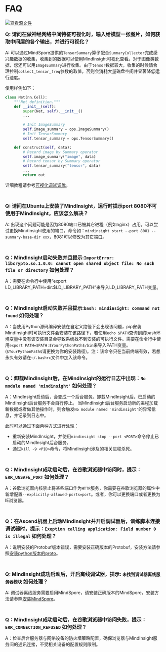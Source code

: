 ﻿# FAQ

[![查看源文件](https://gitee.com/mindspore/docs/raw/r1.5/resource/_static/logo_source.png)](https://gitee.com/mindspore/docs/blob/r1.5/docs/mindinsight/faq/source_zh_cn/faq.md)

<font size=3>**Q: 请问在做神经网络中间特征可视化时，输入给模型一张图片，如何获取中间层的各个输出，并进行可视化？**</font>

A: 可以通过MindSpore提供的`TensorSummary`算子配合`SummaryCollector`完成感兴趣数据的收集，收集到的数据可以使用MindInsight可视化查看。对于图像类数据，您还可以用`ImageSummary`进行收集。由于`tensor`数据较大，收集的时候请合理控制`collect_tensor_freq`参数的取值，否则会消耗大量磁盘空间并显著降低运行速度。

使用样例如下：

```python
class Net(nn.Cell):
    """Net definition."""
    def __init__(self):
        super(Net, self).__init__()
        ...

        # Init ImageSummary
        self.image_summary = ops.ImageSummary()
        # Init TensorSummary
        self.tensor_summary = ops.TensorSummary()

    def construct(self, data):
        # Record image by Summary operator
        self.image_summary("image", data)
        # Record tensor by Summary operator
        self.tensor_summary("tensor", data)
        ...
        return out
```

详细教程请参考[可视化调试调优](https://www.mindspore.cn/mindinsight/docs/zh-CN/r1.5/summary_record.html#summarysummarycollector)。

<br/>

<font size=3>**Q: 请问在Ubuntu上安装了MindInsight，运行时提示port 8080不可使用于MindInsight，应该怎么解决？**</font>

A: 出现这个问题可能是因为8080端口已被其它进程（例如nginx）占用。可以尝试更换MindInsight使用的端口，命令如：`mindinsight start --port 8081 --summary-base-dir xxx`，8081可以修改为其它端口。

<br/>

<font size=3>**Q：MindInsight启动失败并且提示:`ImportError: libcrypto.so.1.0.0: cannot open shared object file: No such file or directory` 如何处理？**</font>

A：需要在命令行中使用”export LD_LIBRARY_PATH=dir:$LD_LIBRARY_PATH”来导入LD_LIBRARY_PATH变量。

<br/>

<font size=3>**Q：MindInsight启动失败并且提示:`bash: mindinsight: command not found` 如何处理？**</font>

A：当使用Python源码编译安装在自定义路径下会出现该问题，pip安装MindInsight时可执行文件会安装在该路径下，若使用`echo $PATH`查询到的bash环境变量中没有该安装目录会导致系统找不到安装的可执行文件。需要在命令行中使用`export PATH=$PATH:$YourPythonPath$/bin`来导入PATH变量。
(`$YourPythonPath$`请更换为你的安装路径)。注：该命令只在当前终端有效，若想永久有效请在`~/.bashrc`文件中加入该命令。

<br/>

<font size=3>**Q：卸载MindInsight后，在MindInsight的运行日志中出现：`No module named 'mindinsight'` 如何处理？**</font>

A：MindInsight启动后，会变成一个后台服务。卸载MindInsight后，已启动的MindInsight后台服务不会自行停止。
当MindInsight后台服务启动新的进程加载新数据或者做其他操作时，则会触发`No module named 'mindinsight'`的异常信息，并记录到日志中。

此时可以通过下面两种方式进行处理：

- 重新安装MindInsight，并使用`mindinsight stop --port <PORT>`命令停止已启动的MindInsight后台服务。
- 通过`kill -9 <PID>`命令，将MindInsight涉及的相关进程杀死。

<br/>

<font size=3>**Q：MindInsight成功启动后，在谷歌浏览器中访问时，提示：`ERR_UNSAFE_PORT` 如何处理？**</font>

A：谷歌浏览器内核禁止将某些端口作为`HTTP`服务，你需要在谷歌浏览器的属性中新增配置`--explicitly-allowed-ports=port`。或者，你可以更换端口或者更换为IE浏览器。

<br/>

<font size=3>**Q：在Ascend机器上启动Mindinsight并开启调试器后，训练脚本连接调试器时，提示：`Exeption calling application: Field number 0 is illegal` 如何处理？**</font>

A：说明安装的Protobuf版本错误，需要安装正确版本的Protobuf，安装方法请参照[安装python版本的proto](https://support.huaweicloud.com/instg-cli-cann/atlascli_03_0046.html)。

<br/>

<font size=3>**Q: MindInsight成功启动后，开启离线调试器，提示: `未找到调试器离线服务器模块` 如何处理？**</font>

A: 调试器离线服务需要启用MindSpore，请安装正确版本的MindSpore，安装方法请参照[安装MindSpore](https://www.mindspore.cn/install)。

<br/>

<font size=3>**Q：MindInsight成功启动后，在谷歌浏览器中访问失败，提示：`ERR_CONNECTION_REFUSED` 如何处理？**</font>

A：检查后台服务器与网络设备的防火墙策略配置，确保浏览器与MindInsight服务间的通讯连接，不受相关设备的配置规则限制。
